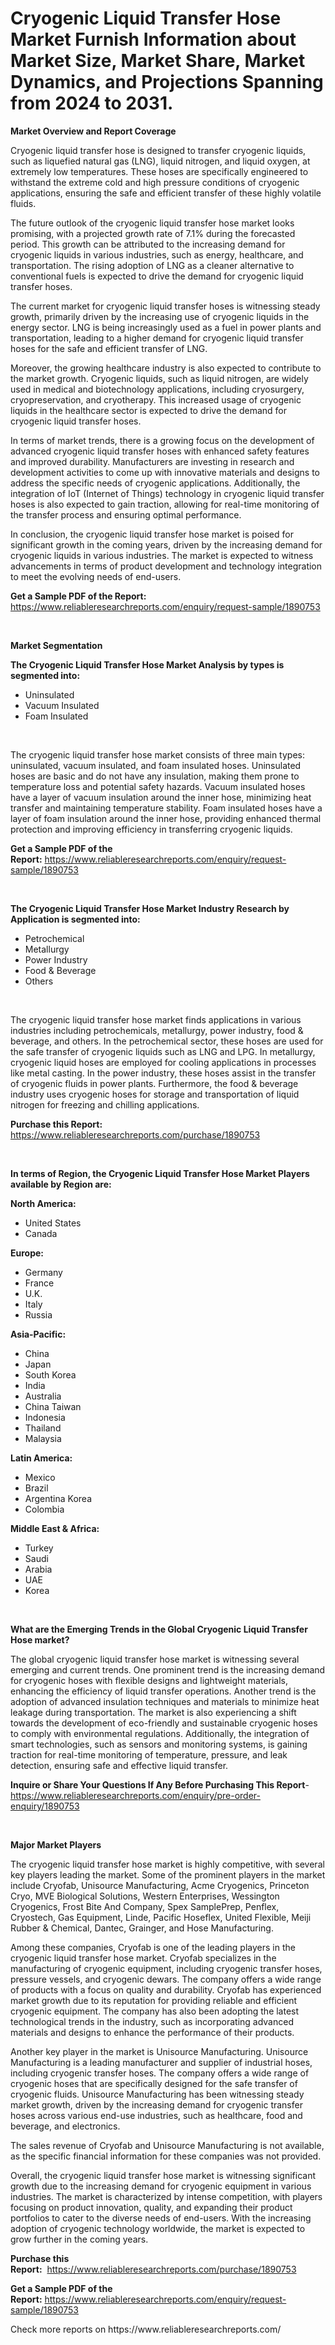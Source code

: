 <p><h1>Cryogenic Liquid Transfer Hose Market Furnish Information about Market Size, Market Share, Market Dynamics, and Projections Spanning from 2024 to 2031.</h1></p><p><strong>Market Overview and Report Coverage</strong></p>
<p><p>Cryogenic liquid transfer hose is designed to transfer cryogenic liquids, such as liquefied natural gas (LNG), liquid nitrogen, and liquid oxygen, at extremely low temperatures. These hoses are specifically engineered to withstand the extreme cold and high pressure conditions of cryogenic applications, ensuring the safe and efficient transfer of these highly volatile fluids.</p><p>The future outlook of the cryogenic liquid transfer hose market looks promising, with a projected growth rate of 7.1% during the forecasted period. This growth can be attributed to the increasing demand for cryogenic liquids in various industries, such as energy, healthcare, and transportation. The rising adoption of LNG as a cleaner alternative to conventional fuels is expected to drive the demand for cryogenic liquid transfer hoses.</p><p>The current market for cryogenic liquid transfer hoses is witnessing steady growth, primarily driven by the increasing use of cryogenic liquids in the energy sector. LNG is being increasingly used as a fuel in power plants and transportation, leading to a higher demand for cryogenic liquid transfer hoses for the safe and efficient transfer of LNG.</p><p>Moreover, the growing healthcare industry is also expected to contribute to the market growth. Cryogenic liquids, such as liquid nitrogen, are widely used in medical and biotechnology applications, including cryosurgery, cryopreservation, and cryotherapy. This increased usage of cryogenic liquids in the healthcare sector is expected to drive the demand for cryogenic liquid transfer hoses.</p><p>In terms of market trends, there is a growing focus on the development of advanced cryogenic liquid transfer hoses with enhanced safety features and improved durability. Manufacturers are investing in research and development activities to come up with innovative materials and designs to address the specific needs of cryogenic applications. Additionally, the integration of IoT (Internet of Things) technology in cryogenic liquid transfer hoses is also expected to gain traction, allowing for real-time monitoring of the transfer process and ensuring optimal performance.</p><p>In conclusion, the cryogenic liquid transfer hose market is poised for significant growth in the coming years, driven by the increasing demand for cryogenic liquids in various industries. The market is expected to witness advancements in terms of product development and technology integration to meet the evolving needs of end-users.</p></p>
<p><strong>Get a Sample PDF of the Report:</strong> <a href="https://www.reliableresearchreports.com/enquiry/request-sample/1890753">https://www.reliableresearchreports.com/enquiry/request-sample/1890753</a></p>
<p>&nbsp;</p>
<p><strong>Market Segmentation</strong></p>
<p><strong>The Cryogenic Liquid Transfer Hose Market Analysis by types is segmented into:</strong></p>
<p><ul><li>Uninsulated</li><li>Vacuum Insulated</li><li>Foam Insulated</li></ul></p>
<p>&nbsp;</p>
<p><p>The cryogenic liquid transfer hose market consists of three main types: uninsulated, vacuum insulated, and foam insulated hoses. Uninsulated hoses are basic and do not have any insulation, making them prone to temperature loss and potential safety hazards. Vacuum insulated hoses have a layer of vacuum insulation around the inner hose, minimizing heat transfer and maintaining temperature stability. Foam insulated hoses have a layer of foam insulation around the inner hose, providing enhanced thermal protection and improving efficiency in transferring cryogenic liquids.</p></p>
<p><strong>Get a Sample PDF of the Report:</strong>&nbsp;<a href="https://www.reliableresearchreports.com/enquiry/request-sample/1890753">https://www.reliableresearchreports.com/enquiry/request-sample/1890753</a></p>
<p>&nbsp;</p>
<p><strong>The Cryogenic Liquid Transfer Hose Market Industry Research by Application is segmented into:</strong></p>
<p><ul><li>Petrochemical</li><li>Metallurgy</li><li>Power Industry</li><li>Food & Beverage</li><li>Others</li></ul></p>
<p>&nbsp;</p>
<p><p>The cryogenic liquid transfer hose market finds applications in various industries including petrochemicals, metallurgy, power industry, food & beverage, and others. In the petrochemical sector, these hoses are used for the safe transfer of cryogenic liquids such as LNG and LPG. In metallurgy, cryogenic liquid hoses are employed for cooling applications in processes like metal casting. In the power industry, these hoses assist in the transfer of cryogenic fluids in power plants. Furthermore, the food & beverage industry uses cryogenic hoses for storage and transportation of liquid nitrogen for freezing and chilling applications.</p></p>
<p><strong>Purchase this Report:</strong>&nbsp; <a href="https://www.reliableresearchreports.com/purchase/1890753">https://www.reliableresearchreports.com/purchase/1890753</a></p>
<p>&nbsp;</p>
<p><strong>In terms of Region, the Cryogenic Liquid Transfer Hose Market Players available by Region are:</strong></p>
<p>
    <p> <strong> North America: </strong>
        <ul>
            <li>United States</li>
            <li>Canada</li>
        </ul>
        </p> 
    <p> <strong> Europe: </strong>
        <ul>
            <li>Germany</li>
            <li>France</li>
            <li>U.K.</li>
            <li>Italy</li>
            <li>Russia</li>
        </ul>
        </p> 
    <p> <strong> Asia-Pacific: </strong>
        <ul>
            <li>China</li>
            <li>Japan</li>
            <li>South Korea</li>
            <li>India</li>
            <li>Australia</li>
            <li>China Taiwan</li>
            <li>Indonesia</li>
            <li>Thailand</li>
            <li>Malaysia</li>
        </ul>
        </p> 
    <p> <strong> Latin America: </strong>
        <ul>
            <li>Mexico</li>
            <li>Brazil</li>
            <li>Argentina Korea</li>
            <li>Colombia</li>
        </ul>
        </p> 
    <p> <strong> Middle East & Africa: </strong>
        <ul>
            <li>Turkey</li>
            <li>Saudi</li>
            <li>Arabia</li>
            <li>UAE</li>
            <li>Korea</li>
        </ul>
    </p>
    </p>
<p>&nbsp;</p>
<p><strong>What are the Emerging Trends in the Global Cryogenic Liquid Transfer Hose market?</strong></p>
<p><p>The global cryogenic liquid transfer hose market is witnessing several emerging and current trends. One prominent trend is the increasing demand for cryogenic hoses with flexible designs and lightweight materials, enhancing the efficiency of liquid transfer operations. Another trend is the adoption of advanced insulation techniques and materials to minimize heat leakage during transportation. The market is also experiencing a shift towards the development of eco-friendly and sustainable cryogenic hoses to comply with environmental regulations. Additionally, the integration of smart technologies, such as sensors and monitoring systems, is gaining traction for real-time monitoring of temperature, pressure, and leak detection, ensuring safe and effective liquid transfer.</p></p>
<p><strong>Inquire or Share Your Questions If Any Before Purchasing This Report</strong>- <a href="https://www.reliableresearchreports.com/enquiry/pre-order-enquiry/1890753">https://www.reliableresearchreports.com/enquiry/pre-order-enquiry/1890753</a></p>
<p>&nbsp;</p>
<p><strong>Major Market Players</strong></p>
<p><p>The cryogenic liquid transfer hose market is highly competitive, with several key players leading the market. Some of the prominent players in the market include Cryofab, Unisource Manufacturing, Acme Cryogenics, Princeton Cryo, MVE Biological Solutions, Western Enterprises, Wessington Cryogenics, Frost Bite And Company, Spex SamplePrep, Penflex, Cryostech, Gas Equipment, Linde, Pacific Hoseflex, United Flexible, Meiji Rubber & Chemical, Dantec, Grainger, and Hose Manufacturing.</p><p>Among these companies, Cryofab is one of the leading players in the cryogenic liquid transfer hose market. Cryofab specializes in the manufacturing of cryogenic equipment, including cryogenic transfer hoses, pressure vessels, and cryogenic dewars. The company offers a wide range of products with a focus on quality and durability. Cryofab has experienced market growth due to its reputation for providing reliable and efficient cryogenic equipment. The company has also been adopting the latest technological trends in the industry, such as incorporating advanced materials and designs to enhance the performance of their products.</p><p>Another key player in the market is Unisource Manufacturing. Unisource Manufacturing is a leading manufacturer and supplier of industrial hoses, including cryogenic transfer hoses. The company offers a wide range of cryogenic hoses that are specifically designed for the safe transfer of cryogenic fluids. Unisource Manufacturing has been witnessing steady market growth, driven by the increasing demand for cryogenic transfer hoses across various end-use industries, such as healthcare, food and beverage, and electronics.</p><p>The sales revenue of Cryofab and Unisource Manufacturing is not available, as the specific financial information for these companies was not provided.</p><p>Overall, the cryogenic liquid transfer hose market is witnessing significant growth due to the increasing demand for cryogenic equipment in various industries. The market is characterized by intense competition, with players focusing on product innovation, quality, and expanding their product portfolios to cater to the diverse needs of end-users. With the increasing adoption of cryogenic technology worldwide, the market is expected to grow further in the coming years.</p></p>
<p><strong>Purchase this Report:</strong>&nbsp;&nbsp;<a href="https://www.reliableresearchreports.com/purchase/1890753">https://www.reliableresearchreports.com/purchase/1890753</a></p>
<p></p>
<p><strong>Get a Sample PDF of the Report:</strong>&nbsp;<a href="https://www.reliableresearchreports.com/enquiry/request-sample/1890753">https://www.reliableresearchreports.com/enquiry/request-sample/1890753</a></p>
<p>Check more reports on https://www.reliableresearchreports.com/</p>